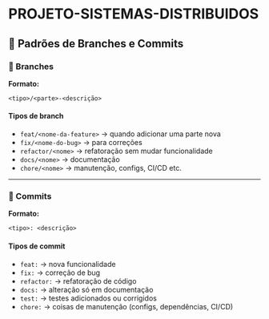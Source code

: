 # PROJETO-SISTEMAS-DISTRIBUIDOS

## 📌 Padrões de Branches e Commits

### 🌱 Branches
**Formato:**  
```
<tipo>/<parte>-<descrição>
```

#### Tipos de branch
- `feat/<nome-da-feature>` → quando adicionar uma parte nova  
- `fix/<nome-do-bug>` → para correções  
- `refactor/<nome>` → refatoração sem mudar funcionalidade  
- `docs/<nome>` → documentação  
- `chore/<nome>` → manutenção, configs, CI/CD etc.

---

### 📝 Commits
**Formato:**  
```
<tipo>: <descrição>
```

#### Tipos de commit
- `feat:` → nova funcionalidade  
- `fix:` → correção de bug  
- `refactor:` → refatoração de código  
- `docs:` → alteração só em documentação  
- `test:` → testes adicionados ou corrigidos  
- `chore:` → coisas de manutenção (configs, dependências, CI/CD)  
